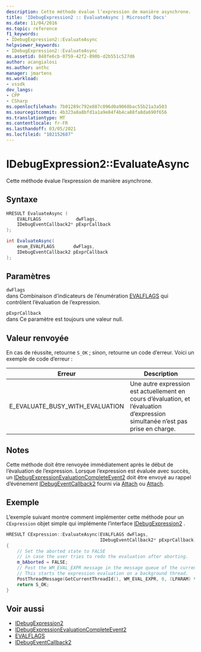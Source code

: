 ```yaml
---
description: Cette méthode évalue l’expression de manière asynchrone.
title: 'IDebugExpression2 :: EvaluateAsync | Microsoft Docs'
ms.date: 11/04/2016
ms.topic: reference
f1_keywords:
- IDebugExpression2::EvaluateAsync
helpviewer_keywords:
- IDebugExpression2::EvaluateAsync
ms.assetid: 848fe6cb-0759-42f2-890b-d2b551c527d6
author: acangialosi
ms.author: anthc
manager: jmartens
ms.workload:
- vssdk
dev_langs:
- CPP
- CSharp
ms.openlocfilehash: 7b01289c792e887c096d0a9068bac55b21a3a503
ms.sourcegitcommit: 4b323a8a8bfd1a1a9e84f4b4ca88fa8da690f656
ms.translationtype: MT
ms.contentlocale: fr-FR
ms.lasthandoff: 03/05/2021
ms.locfileid: "102152687"
---
```

# <a name="idebugexpression2evaluateasync"></a>IDebugExpression2::EvaluateAsync
Cette méthode évalue l’expression de manière asynchrone.

## <a name="syntax"></a>Syntaxe

```cpp
HRESULT EvaluateAsync (
    EVALFLAGS             dwFlags,
    IDebugEventCallback2* pExprCallback
);
```

```csharp
int EvaluateAsync(
    enum_EVALFLAGS       dwFlags,
    IDebugEventCallback2 pExprCallback
);
```

## <a name="parameters"></a>Paramètres
`dwFlags`\
dans Combinaison d’indicateurs de l’énumération [EVALFLAGS](../../../extensibility/debugger/reference/evalflags.md) qui contrôlent l’évaluation de l’expression.

`pExprCallback`\
dans Ce paramètre est toujours une valeur null.

## <a name="return-value"></a>Valeur renvoyée
En cas de réussite, retourne `S_OK` ; sinon, retourne un code d’erreur. Voici un exemple de code d’erreur :

|Erreur|Description|
|-----------|-----------------|
|E_EVALUATE_BUSY_WITH_EVALUATION|Une autre expression est actuellement en cours d’évaluation, et l’évaluation d’expression simultanée n’est pas prise en charge.|

## <a name="remarks"></a>Notes
Cette méthode doit être renvoyée immédiatement après le début de l’évaluation de l’expression. Lorsque l’expression est évaluée avec succès, un [IDebugExpressionEvaluationCompleteEvent2](../../../extensibility/debugger/reference/idebugexpressionevaluationcompleteevent2.md) doit être envoyé au rappel d’événement [IDebugEventCallback2](../../../extensibility/debugger/reference/idebugeventcallback2.md) fourni via [Attach](../../../extensibility/debugger/reference/idebugprogram2-attach.md) ou [Attach](../../../extensibility/debugger/reference/idebugengine2-attach.md).

## <a name="example"></a>Exemple
L’exemple suivant montre comment implémenter cette méthode pour un `CExpression` objet simple qui implémente l’interface [IDebugExpression2](../../../extensibility/debugger/reference/idebugexpression2.md) .

```cpp
HRESULT CExpression::EvaluateAsync(EVALFLAGS dwFlags,
                                   IDebugEventCallback2* pExprCallback)
{
    // Set the aborted state to FALSE
    // in case the user tries to redo the evaluation after aborting.
    m_bAborted = FALSE;
    // Post the WM_EVAL_EXPR message in the message queue of the current thread.
    // This starts the expression evaluation on a background thread.
    PostThreadMessage(GetCurrentThreadId(), WM_EVAL_EXPR, 0, (LPARAM) this);
    return S_OK;
}
```

## <a name="see-also"></a>Voir aussi
- [IDebugExpression2](../../../extensibility/debugger/reference/idebugexpression2.md)
- [IDebugExpressionEvaluationCompleteEvent2](../../../extensibility/debugger/reference/idebugexpressionevaluationcompleteevent2.md)
- [EVALFLAGS](../../../extensibility/debugger/reference/evalflags.md)
- [IDebugEventCallback2](../../../extensibility/debugger/reference/idebugeventcallback2.md)
